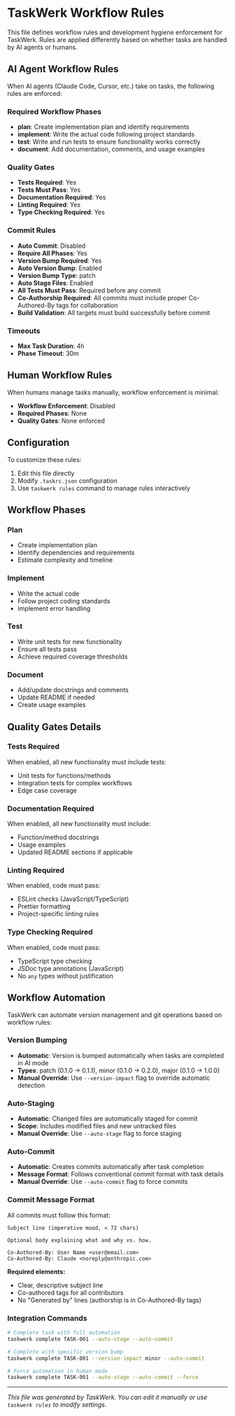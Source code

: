 # TaskWerk Workflow Rules

This file defines workflow rules and development hygiene enforcement for TaskWerk.
Rules are applied differently based on whether tasks are handled by AI agents or humans.

## AI Agent Workflow Rules

When AI agents (Claude Code, Cursor, etc.) take on tasks, the following rules are enforced:

### Required Workflow Phases
- **plan**: Create implementation plan and identify requirements
- **implement**: Write the actual code following project standards
- **test**: Write and run tests to ensure functionality works correctly
- **document**: Add documentation, comments, and usage examples

### Quality Gates
- **Tests Required**: Yes
- **Tests Must Pass**: Yes
- **Documentation Required**: Yes
- **Linting Required**: Yes
- **Type Checking Required**: Yes

### Commit Rules
- **Auto Commit**: Disabled
- **Require All Phases**: Yes
- **Version Bump Required**: Yes
- **Auto Version Bump**: Enabled
- **Version Bump Type**: patch
- **Auto Stage Files**: Enabled
- **All Tests Must Pass**: Required before any commit
- **Co-Authorship Required**: All commits must include proper Co-Authored-By tags for collaboration
- **Build Validation**: All targets must build successfully before commit

### Timeouts
- **Max Task Duration**: 4h
- **Phase Timeout**: 30m

## Human Workflow Rules

When humans manage tasks manually, workflow enforcement is minimal:

- **Workflow Enforcement**: Disabled
- **Required Phases**: None
- **Quality Gates**: None enforced

## Configuration

To customize these rules:

1. Edit this file directly
2. Modify `.taskrc.json` configuration
3. Use `taskwerk rules` command to manage rules interactively

## Workflow Phases

### Plan
- Create implementation plan
- Identify dependencies and requirements
- Estimate complexity and timeline

### Implement
- Write the actual code
- Follow project coding standards
- Implement error handling

### Test
- Write unit tests for new functionality
- Ensure all tests pass
- Achieve required coverage thresholds

### Document
- Add/update docstrings and comments
- Update README if needed
- Create usage examples

## Quality Gates Details

### Tests Required
When enabled, all new functionality must include tests:
- Unit tests for functions/methods
- Integration tests for complex workflows
- Edge case coverage

### Documentation Required
When enabled, all new functionality must include:
- Function/method docstrings
- Usage examples
- Updated README sections if applicable

### Linting Required
When enabled, code must pass:
- ESLint checks (JavaScript/TypeScript)
- Prettier formatting
- Project-specific linting rules

### Type Checking Required
When enabled, code must pass:
- TypeScript type checking
- JSDoc type annotations (JavaScript)
- No `any` types without justification

## Workflow Automation

TaskWerk can automate version management and git operations based on workflow rules:

### Version Bumping
- **Automatic**: Version is bumped automatically when tasks are completed in AI mode
- **Types**: patch (0.1.0 → 0.1.1), minor (0.1.0 → 0.2.0), major (0.1.0 → 1.0.0)
- **Manual Override**: Use `--version-impact` flag to override automatic detection

### Auto-Staging
- **Automatic**: Changed files are automatically staged for commit
- **Scope**: Includes modified files and new untracked files
- **Manual Override**: Use `--auto-stage` flag to force staging

### Auto-Commit
- **Automatic**: Creates commits automatically after task completion
- **Message Format**: Follows conventional commit format with task details
- **Manual Override**: Use `--auto-commit` flag to force commits

### Commit Message Format
All commits must follow this format:
```
Subject line (imperative mood, < 72 chars)

Optional body explaining what and why vs. how.

Co-Authored-By: User Name <user@email.com>
Co-Authored-By: Claude <noreply@anthropic.com>
```

**Required elements:**
- Clear, descriptive subject line
- Co-authored tags for all contributors
- No "Generated by" lines (authorship is in Co-Authored-By tags)

### Integration Commands
```bash
# Complete task with full automation
taskwerk complete TASK-001 --auto-stage --auto-commit

# Complete with specific version bump
taskwerk complete TASK-001 --version-impact minor --auto-commit

# Force automation in human mode
taskwerk complete TASK-001 --auto-stage --auto-commit --force
```

---

*This file was generated by TaskWerk. You can edit it manually or use `taskwerk rules` to modify settings.*
